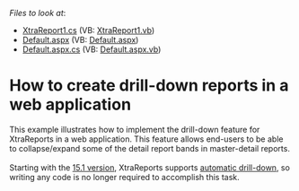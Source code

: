 <!-- default file list -->
*Files to look at*:

* [XtraReport1.cs](./CS/WebSite/App_Code/XtraReport1.cs) (VB: [XtraReport1.vb](./VB/WebSite/App_Code/XtraReport1.vb))
* [Default.aspx](./CS/WebSite/Default.aspx) (VB: [Default.aspx](./VB/WebSite/Default.aspx))
* [Default.aspx.cs](./CS/WebSite/Default.aspx.cs) (VB: [Default.aspx.vb](./VB/WebSite/Default.aspx.vb))
<!-- default file list end -->
# How to create drill-down reports in a web application


<p>This example illustrates how to implement the drill-down feature for XtraReports in a web application. This feature allows end-users to be able to collapse/expand some of the detail report bands in master-detail reports.<br><br>Starting with the <a href="https://www.devexpress.com/Subscriptions/New2015-1.xml?product=reporting">15.1 version</a>, XtraReports supports <a href="https://documentation.devexpress.com/#XtraReports/CustomDocument115641">automatic drill-down</a>, so writing any code is no longer required to accomplish this task.</p>

<br/>


